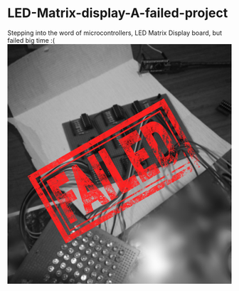 # LED-Matrix-display-A-failed-project
Stepping into the word of microcontrollers, LED Matrix Display board, but failed big time :(
![image alt](https://github.com/Anandhu-Sudha/LED-Matrix-display-A-failed-project/blob/d445d48403fe2dd8606acab38717e940a3cb686c/1c.jpg)
